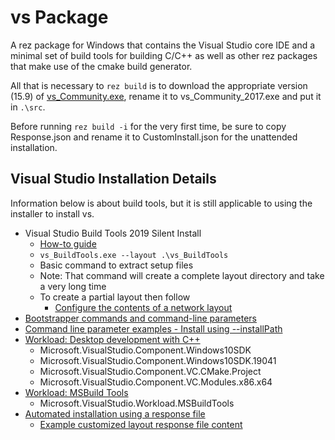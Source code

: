 # vs Package

A rez package for Windows that contains the Visual Studio core IDE and a minimal set of build tools for building C/C++ as well as other rez packages that make use of the cmake build generator.

All that is necessary to `rez build` is to download the appropriate version (15.9) of [vs_Community.exe](https://my.visualstudio.com/Downloads?q=Visual%20Studio%202017), rename it to vs_Community_2017.exe and put it in `.\src`.

Before running `rez build -i` for the very first time, be sure to copy Response.json and rename it to CustomInstall.json for the unattended installation.

## Visual Studio Installation Details

Information below is about build tools, but it is still applicable to using the installer to install vs.

* Visual Studio Build Tools 2019 Silent Install
  * [How-to guide](https://silentinstallhq.com/visual-studio-build-tools-2019-silent-install-how-to-guide/)
  * `vs_BuildTools.exe --layout .\vs_BuildTools`
  * Basic command to extract setup files
  * Note: That command will create a complete layout directory and take a very long time
  * To create a partial layout then follow
    * [Configure the contents of a network layout](https://docs.microsoft.com/en-us/visualstudio/install/create-a-network-installation-of-visual-studio?view=vs-2022#configure-the-contents-of-a-network-layout) 
* [Bootstrapper commands and command-line parameters](https://docs.microsoft.com/en-us/visualstudio/install/use-command-line-parameters-to-install-visual-studio?view=vs-2022#bootstrapper-commands-and-command-line-parameters)
* [Command line parameter examples - Install using --installPath](https://docs.microsoft.com/en-us/visualstudio/install/command-line-parameter-examples?view=vs-2022#install-using---installpath)
* [Workload: Desktop development with C++](https://docs.microsoft.com/en-us/visualstudio/install/workload-component-id-vs-build-tools?view=vs-2022&preserve-view=true#desktop-development-with-c)
  * Microsoft.VisualStudio.Component.Windows10SDK
  * Microsoft.VisualStudio.Component.Windows10SDK.19041
  * Microsoft.VisualStudio.Component.VC.CMake.Project
  * Microsoft.VisualStudio.Component.VC.Modules.x86.x64
* [Workload: MSBuild Tools](https://docs.microsoft.com/en-us/visualstudio/install/workload-component-id-vs-build-tools?view=vs-2022&preserve-view=true#msbuild-tools)
  * Microsoft.VisualStudio.Workload.MSBuildTools
* [Automated installation using a response file](https://docs.microsoft.com/en-us/visualstudio/install/automated-installation-with-response-file)
  * [Example customized layout response file content](https://docs.microsoft.com/en-us/visualstudio/install/automated-installation-with-response-file?view=vs-2022#example-customized-layout-response-file-content)